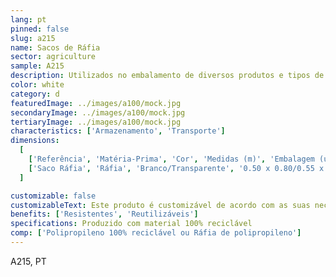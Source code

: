 ```yaml
---
lang: pt
pinned: false
slug: a215
name: Sacos de Ráfia
sector: agriculture
sample: A215
description: Utilizados no embalamento de diversos produtos e tipos de mercadorias, facilitando o manuseamento e transporte.
color: white
category: d
featuredImage: ../images/a100/mock.jpg
secondaryImage: ../images/a100/mock.jpg
tertiaryImage: ../images/a100/mock.jpg
characteristics: ['Armazenamento', 'Transporte']
dimensions:
  [
    ['Referência', 'Matéria-Prima', 'Cor', 'Medidas (m)', 'Embalagem (un)'],
    ['Saco Ráfia', 'Ráfia', 'Branco/Transparente', '0.50 x 0.80/0.55 x 0.95/0.60 x 1.00', '1000'],
  ]

customizable: false
customizableText: Este produto é customizável de acordo com as suas necessidades. Contacte-nos para mais informações.
benefits: ['Resistentes', 'Reutilizáveis']
specifications: Produzido com material 100% reciclável
comp: ['Polipropileno 100% reciclável ou Ráfia de polipropileno']
---
```


A215, PT
